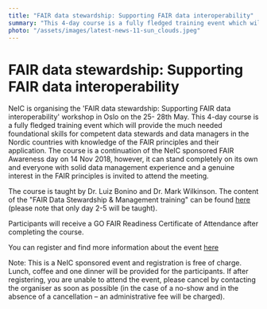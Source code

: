 ```yaml
---
title: "FAIR data stewardship: Supporting FAIR data interoperability"
summary: "This 4-day course is a fully fledged training event which will provide the much needed foundational skills for competent data stewards and data managers in the Nordic countries with knowledge of the FAIR principles and their application."
photo: "/assets/images/latest-news-11-sun_clouds.jpeg"
---
```


FAIR data stewardship: Supporting FAIR data interoperability
===============================

NeIC is organising the 'FAIR data stewardship: Supporting FAIR data interoperability' workshop in Oslo on the 25- 28th May. This 4-day course is a fully fledged training event which will provide the much needed foundational skills for competent data stewards and data managers in the Nordic countries with knowledge of the FAIR principles and their application. The course is a continuation of the NeIC sponsored FAIR Awareness day on 14 Nov 2018, however, it can stand completely on its own and everyone with solid data management experience and a genuine interest in the FAIR principles is invited to attend the meeting.

The course is taught by Dr. Luiz Bonino and Dr. Mark Wilkinson. The content of the "FAIR Data Stewardship & Management training" can be found [here](http://www.phortosconsultants.com/Fair-management) (please note that only day 2-5 will be taught).

Participants will receive a GO FAIR Readiness Certificate of Attendance after completing the course.

You can register and find more information about the event [here](https://indico.neic.no/event/56/)

Note: This is a NeIC sponsored event and registration is free of charge. Lunch, coffee and one dinner will be provided for the participants. If after registering, you are unable to attend the event, please cancel by contacting the organiser as soon as possible (in the case of a no-show and in the absence of a cancellation – an administrative fee will be charged).
